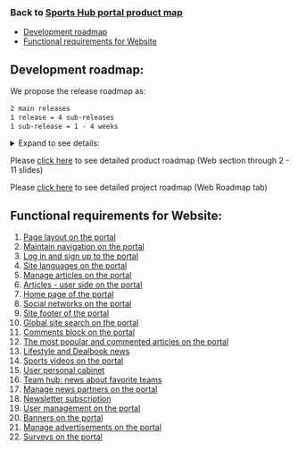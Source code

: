 ### Back to [Sports Hub portal product map](../../)

- [Development roadmap](#development-roadmap)
- [Functional requirements for Website](#functional-requirements-for-website)

## Development roadmap:

We propose the release roadmap as:

    2 main releases
    1 release = 4 sub-releases
    1 sub-release = 1 - 4 weeks

<details>
  <summary>Expand to see details:</summary>

![Web development roadmap](/sports_hub_portal/web_application_features/images_files/web_releases.jpg)

</details>

Please [click here](https://docs.google.com/presentation/d/1a2WLbLiwcDXZJoMR6pjrTWYA0fsODkBm/edit#slide=id.p2) to see detailed product roadmap (Web section through 2 - 11 slides)


Please [click here](https://docs.google.com/spreadsheets/d/1FGr5xKmmvYVBvGZDizURiUfLX6oDd3LUTettR0hlZ_k/edit?usp=sharing) to see detailed project roadmap (Web Roadmap tab)


## Functional requirements for Website:

1. [Page layout on the portal](/sports_hub_portal/web_application_features/project_layout/)
2. [Maintain navigation on the portal](/sports_hub_portal/web_application_features/maintain_navigation/)
3. [Log in and sign up to the portal](/sports_hub_portal/web_application_features/log_in_and_sign_up/)
4. [Site languages on the portal](/sports_hub_portal/web_application_features/site_languages/)
5. [Manage articles on the portal](/sports_hub_portal/web_application_features/manage_articles/)
6. [Articles - user side on the portal](/sports_hub_portal/web_application_features/articles_user_side/)
7. [Home page of the portal](/sports_hub_portal/web_application_features/home_page/)
8. [Social networks on the portal](/sports_hub_portal/web_application_features/social_networks/)
9. [Site footer of the portal](/sports_hub_portal/web_application_features/site_footer/)
10. [Global site search on the portal](/sports_hub_portal/web_application_features/global_site_search/)
11. [Comments block on the portal](/sports_hub_portal/web_application_features/comments/)
12. [The most popular and commented articles on the portal](/sports_hub_portal/web_application_features/most_popular_and_commented/)
13. [Lifestyle and Dealbook news](/sports_hub_portal/web_application_features/lifestyle_dealbook_news/)
14. [Sports videos on the portal](/sports_hub_portal/web_application_features/video_page/)
15. [User personal cabinet](/sports_hub_portal/web_application_features/user_profile_update/)
16. [Team hub: news about favorite teams](/sports_hub_portal/web_application_features/team_hub/)
17. [Manage news partners on the portal](/sports_hub_portal/web_application_features/manage_news_partners/)
18. [Newsletter subscription](/sports_hub_portal/web_application_features/newsletter_email/)
19. [User management on the portal](/sports_hub_portal/web_application_features/user_management/)
20. [Banners on the portal](/sports_hub_portal/web_application_features/banners/)
21. [Manage advertisements on the portal](/sports_hub_portal/web_application_features/manage_ads/)
22. [Surveys on the portal](/sports_hub_portal/web_application_features/surveys/)
